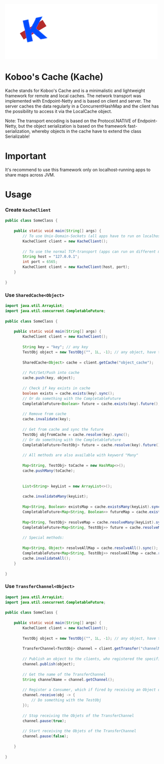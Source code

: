 ![Kache Logo](logo.png)

# Koboo's Cache (Kache)

Kache stands for Koboo's Cache and is a minimalistic and lightweight framework 
for remote and local caches. The network transport was implemented with 
Endpoint-Netty and is based on client and server. The server caches the data regularly in a 
ConcurrentHashMap and the client has the possibility to access it via the LocalCache object.

Note: The transport encoding is based on the Protocol.NATIVE of Endpoint-Netty, 
but the object serialization is based on the framework fast-serialization, 
whereby objects in the cache have to extend the class Serializable!

# Important

It's recommend to use this framework only on localhost-running apps to share maps across JVM.

# Usage

### Create ``KacheClient``
````java
public class SomeClass {
    
    public static void main(String[] args) {
        // To use Unix-Domain-Sockets (all apps have to run on localhost)
        KacheClient client = new KacheClient();
        
        // To use the normal TCP-transport (apps can run on different machines)
        String host = "127.0.0.1";
        int port = 6565;
        KacheClient client = new KacheClient(host, port);
    }
    
}
````

### Use ``SharedCache<Object>``
````java
import java.util.ArrayList;
import java.util.concurrent.CompletableFuture;

public class SomeClass {

    public static void main(String[] args) {
        KacheClient client = new KacheClient();

        String key = "key"; // any key
        TestObj object = new TestObj("", 1L, -1); // any object, have to extend Serializable 

        SharedCache<Object> cache = client.getCache("object_cache");

        // Put/Set/Push into cache
        cache.push(key, object);

        // Check if key exists in cache 
        boolean exists = cache.exists(key).sync();
        // Or do something with the CompletableFuture
        CompletableFuture<Boolean> future = cache.exists(key).future();

        // Remove from cache
        cache.invalidate(key);

        // Get from cache and sync the future
        TestObj objfromCache = cache.resolve(key).sync();
        // Or do something with the CompletableFuture
        CompletableFuture<TestObj> future = cache.resolve(key).future();

        // All methods are also available with keyword "Many"

        Map<String, TestObj> toCache = new HashMap<>();
        cache.pushMany(toCache);
        
        
        List<String> keyList = new ArrayList<>();
        
        cache.invalidateMany(keyList);
        
        Map<String, Boolean> existsMap = cache.existsMany(keyList).sync();
        CompletableFuture<Map<String, Boolean>> futureMap = cache.existsMany(keyList).future();
        
        Map<String, TestObj> resolveMap = cache.resolveMany(keyList).sync();
        CompletableFuture<Map<String, TestObj>> future = cache.resolveMany(keyList).future();
        
        // Special methods:

        Map<String, Object> resolveAllMap = cache.resolveAll().sync();
        CompletableFuture<Map<String, TestObj>> resolveAllMap = cache.resolveAll().future();
        cache.invalidateAll();
    }

}
````

### Use ``TransferChannel<Object>``
````java
import java.util.ArrayList;
import java.util.concurrent.CompletableFuture;

public class SomeClass {

    public static void main(String[] args) {
        KacheClient client = new KacheClient();

        TestObj object = new TestObj("", 1L, -1); // any object, have to extend Serializable 

        TransferChannel<TestObj> channel = client.getTransfer("channelName"); // any Channel-Name

        // Publish an object to the clients, who registered the specific TransferChannel 
        channel.publish(object);
        
        // Get the name of the TransferChannel 
        String channelName = channel.getChannel();
        
        // Register a Consumer, which if fired by receiving an Object on the TransferChannel
        channel.receive(obj -> {
            // Do something with the TestObj
        });
        
        // Stop receiving the Objets of the TransferChannel
        channel.pause(true);

        // Start receiving the Objets of the TransferChannel
        channel.pause(false);
        
    }

}
````